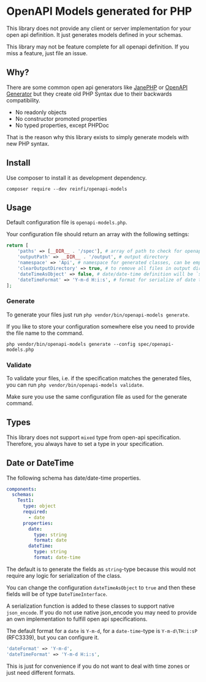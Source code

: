 # OpenAPI Models generated for PHP

This library does not provide any client or server implementation 
for your open api definition. It just generates models defined in your
schemas. 

This library may not be feature complete for all openapi definition. If you miss a feature, just file an issue.

## Why?
There are some common open api generators like [JanePHP](https://github.com/janephp/janephp) or [OpenAPI Generator](https://openapi-generator.tech) but they
create old PHP Syntax due to their backwards compatibility. 

- No readonly objects
- No constructor promoted properties
- No typed properties, except PHPDoc

That is the reason why this library exists to simply generate models
with new PHP syntax.

## Install

Use composer to install it as development dependency. 

`composer require --dev reinfi/openapi-models`

## Usage

Default configuration file is `openapi-models.php`. 

Your configuration file should return an array with the following settings:

```php
return [
    'paths' => [__DIR__ . '/spec'], # array of path to check for openapi files
    'outputPath' => __DIR__ . '/output', # output directory
    'namespace' => 'Api', # namespace for generated classes, can be empty
    'clearOutputDirectory' => true, # to remove all files in output directory, default is false
    'dateTimeAsObject' => false, # date/date-time definition will be `string` otherwise `DateTimeInterface`.
    'dateTimeFormat' => 'Y-m-d H:i:s', # format for serialize of date time fields
];
```

### Generate

To generate your files just run `php vendor/bin/openapi-models generate`.

If you like to store your configuration somewhere else you need to provide the file name to the command.

`php vendor/bin/openapi-models generate --config spec/openapi-models.php`

### Validate

To validate your files, i.e. if the specification matches the generated files, you can run `php vendor/bin/openapi-models validate`.

Make sure you use the same configuration file as used for the generate command. 

## Types

This library does not support `mixed` type from open-api specification. 
Therefore, you always have to set a type in your specification.

## Date or DateTime

The following schema has date/date-time properties.

```yml
components:
  schemas:
    Test1:
      type: object
      required:
        - date
      properties:
        date:
          type: string
          format: date
        dateTime:
          type: string
          format: date-time
```

The default is to generate the fields as `string`-type because this would not require
any logic for serialization of the class. 

You can change the configuration `dateTimeAsObject` to `true` and then these fields will be of type `DateTimeInterface`. 

A serialization function is added to these classes to support native `json_encode`. If you do not use native json_encode you 
may need to provide an own implementation to fulfill open api specifications. 

The default format for a `date` is `Y-m-d`, for a `date-time`-type is `Y-m-d\TH:i:sP` (RFC3339), but you can configure it.

```php
'dateFormat' => 'Y-m-d',
'dateTimeFormat' => 'Y-m-d H:i:s',
```

This is just for convenience if you do not want to deal with time zones or just need different formats. 
